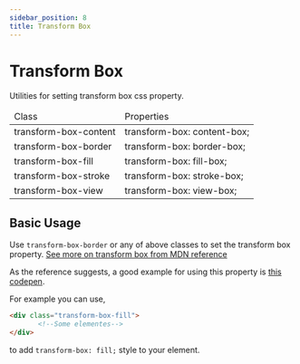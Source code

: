 ```yaml
---
sidebar_position: 8
title: Transform Box
---
```


# Transform Box

Utilities for setting transform box css property.

<div className="table-container">
       <table className="stripped-table" style={{width:'100%'}}>
              <thead>
                     <tr>
                            <td>Class</td>
                            <td>Properties</td>                     
                     </tr>
              </thead>
              <tbody>
                     <tr>
                            <td>transform-box-content</td>
                            <td>transform-box: content-box;</td>
                     </tr>
                     <tr>
                            <td>transform-box-border</td>
                            <td>transform-box: border-box;</td>
                     </tr>
                     <tr>
                            <td>transform-box-fill</td>
                            <td>transform-box: fill-box;</td>
                     </tr>
                     <tr>
                            <td>transform-box-stroke</td>
                            <td>transform-box: stroke-box;</td>
                     </tr>
                     <tr>
                            <td>transform-box-view</td>
                            <td>transform-box: view-box;</td>
                     </tr>
              </tbody>
       </table>
</div>

## Basic Usage

Use `transform-box-border` or any of above classes to set the transform box property. [See more on transform box from MDN reference](https://developer.mozilla.org/en-US/docs/Web/CSS/transform-box)

As the reference suggests, a good example for using this property is [this codepen](https://codepen.io/giaco/pen/OwowJQ).

For example you can use,

```html
<div class="transform-box-fill">
       <!--Some elementes-->
</div>
```
to add `transform-box: fill;` style to your element.
